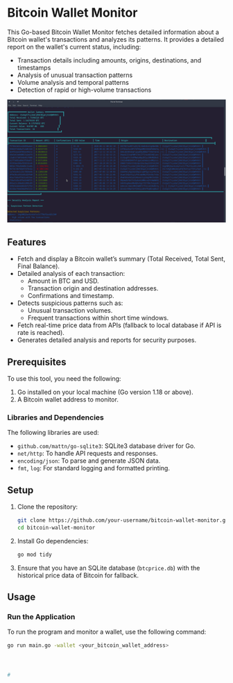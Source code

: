 # Bitcoin Wallet Monitor

This Go-based Bitcoin Wallet Monitor fetches detailed information about a Bitcoin wallet's transactions and analyzes its patterns. It provides a detailed report on the wallet's current status, including:

- Transaction details including amounts, origins, destinations, and timestamps
- Analysis of unusual transaction patterns
- Volume analysis and temporal patterns
- Detection of rapid or high-volume transactions

![Screenshot of Bitcoin Wallet Monitor](image1.png)


## Features

- Fetch and display a Bitcoin wallet’s summary (Total Received, Total Sent, Final Balance).
- Detailed analysis of each transaction:
  - Amount in BTC and USD.
  - Transaction origin and destination addresses.
  - Confirmations and timestamp.
- Detects suspicious patterns such as:
  - Unusual transaction volumes.
  - Frequent transactions within short time windows.
- Fetch real-time price data from APIs (fallback to local database if API is rate is reached).
- Generates detailed analysis and reports for security purposes.

## Prerequisites

To use this tool, you need the following:

1. Go installed on your local machine (Go version 1.18 or above).
2. A Bitcoin wallet address to monitor.


### Libraries and Dependencies

The following libraries are used:

- `github.com/mattn/go-sqlite3`: SQLite3 database driver for Go.
- `net/http`: To handle API requests and responses.
- `encoding/json`: To parse and generate JSON data.
- `fmt`, `log`: For standard logging and formatted printing.

## Setup

1. Clone the repository:
    ```bash
    git clone https://github.com/your-username/bitcoin-wallet-monitor.git
    cd bitcoin-wallet-monitor
    ```

2. Install Go dependencies:
    ```bash
    go mod tidy
    ```

3. Ensure that you have an SQLite database (`btcprice.db`) with the historical price data of Bitcoin for fallback.

## Usage

### Run the Application

To run the program and monitor a wallet, use the following command:

```bash
go run main.go -wallet <your_bitcoin_wallet_address>



#
